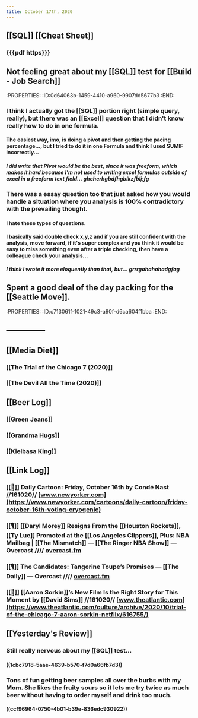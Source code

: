 ```yaml
---
title: October 17th, 2020
---
```


## [[SQL]] [[Cheat Sheet]]
### {{{pdf https}}}

## Not feeling great about my [[SQL]] test for [[Build - Job Search]]
:PROPERTIES:
:ID:0d64063b-1459-4410-a960-9907dd5677b3
:END:
### I think I actually got the [[SQL]] portion right (simple query, really), but there was an [[Excel]] question that I didn't know really how to do in one formula.
#### The easiest way, imo, is doing a pivot and then getting the pacing percentage..., but I tried to do it in one Formula and think I used SUMIF incorrectly... 
##### I did write that Pivot would be the best, since it was freeform, which makes it hard because I'm not used to writing excel formulas outside of excel in a freeform text field... gheherhgbdfhgblkzfblj;fg

### There was a essay question too that just asked how you would handle a situation where you analysis is 100% contradictory with the prevailing thought.
#### I hate these types of questions.

#### I basically said double check x,y,z and if you are still confident with the analysis, move forward, if it's super complex and you think it would be easy to miss something even after a triple checking, then have a colleague check your analysis...
##### I think I wrote it more eloquently than that, but... grrrgahahahadgfag

## Spent a good deal of the day packing for the [[Seattle Move]]. 
:PROPERTIES:
:ID:c713061f-1021-49c3-a90f-d6ca604f1bba
:END:

## —————

## [[Media Diet]]
### [[The Trial of the Chicago 7 (2020)]]

### [[The Devil All the Time (2020)]]

## [[Beer Log]]
### [[Green Jeans]]

### [[Grandma Hugs]]

### [[Kielbasa King]]

## [[Link Log]]
### [[📰]] Daily Cartoon: Friday, October 16th by Condé Nast //161020// [www.newyorker.com](https://www.newyorker.com/cartoons/daily-cartoon/friday-october-16th-voting-cryogenic)

### [[🎙]] [[Daryl Morey]] Resigns From the [[Houston Rockets]], [[Ty Lue]] Promoted at the [[Los Angeles Clippers]], Plus: NBA Mailbag | [[The Mismatch]] — [[The Ringer NBA Show]] — Overcast //// [overcast.fm](https://overcast.fm/+GgJDImWDw)

### [[🎙]] The Candidates: Tangerine Toupe’s Promises — [[The Daily]] — Overcast //// [overcast.fm](https://overcast.fm/+LHyc8NHvU)

### [[📰]] [[Aaron Sorkin]]’s New Film Is the Right Story for This Moment by [[David Sims]] //161020// [www.theatlantic.com](https://www.theatlantic.com/culture/archive/2020/10/trial-of-the-chicago-7-aaron-sorkin-netflix/616755/)

## [[Yesterday's Review]]
### Still really nervous about my [[SQL]] test...
#### ((1cbc7918-5aae-4639-b570-f7d0a66fb7d3))

### Tons of fun getting beer samples all over the burbs with my Mom. She likes the fruity sours so it lets me try twice as much beer without having to order myself and drink too much. 
#### ((ccf96964-0750-4b01-b39e-836edc930922))
